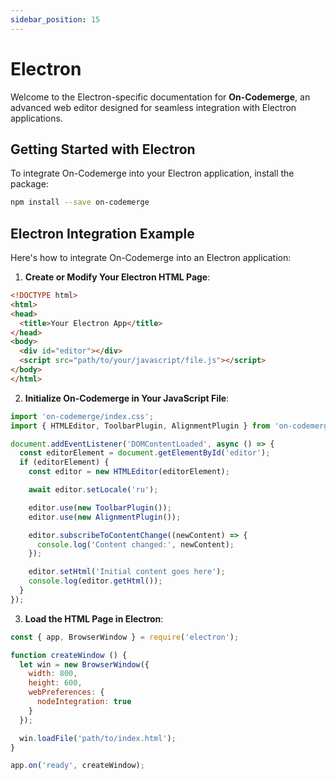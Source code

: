 ```yaml
---
sidebar_position: 15
---
```


# Electron

Welcome to the Electron-specific documentation for **On-Codemerge**, an advanced web editor designed for seamless integration with Electron applications.

## Getting Started with Electron

To integrate On-Codemerge into your Electron application, install the package:

```bash
npm install --save on-codemerge
```

## Electron Integration Example

Here's how to integrate On-Codemerge into an Electron application:

1. **Create or Modify Your Electron HTML Page**:

```html title="index.html"
<!DOCTYPE html>
<html>
<head>
  <title>Your Electron App</title>
</head>
<body>
  <div id="editor"></div>
  <script src="path/to/your/javascript/file.js"></script>
</body>
</html>
```

2. **Initialize On-Codemerge in Your JavaScript File**:

```javascript title="path/to/your/javascript/file.js"
import 'on-codemerge/index.css';
import { HTMLEditor, ToolbarPlugin, AlignmentPlugin } from 'on-codemerge';

document.addEventListener('DOMContentLoaded', async () => {
  const editorElement = document.getElementById('editor');
  if (editorElement) {
    const editor = new HTMLEditor(editorElement);

    await editor.setLocale('ru');

    editor.use(new ToolbarPlugin());
    editor.use(new AlignmentPlugin());

    editor.subscribeToContentChange((newContent) => {
      console.log('Content changed:', newContent);
    });

    editor.setHtml('Initial content goes here');
    console.log(editor.getHtml());
  }
});
```

3. **Load the HTML Page in Electron**:

```javascript title="main.js"
const { app, BrowserWindow } = require('electron');

function createWindow () {
  let win = new BrowserWindow({
    width: 800,
    height: 600,
    webPreferences: {
      nodeIntegration: true
    }
  });

  win.loadFile('path/to/index.html');
}

app.on('ready', createWindow);
```
